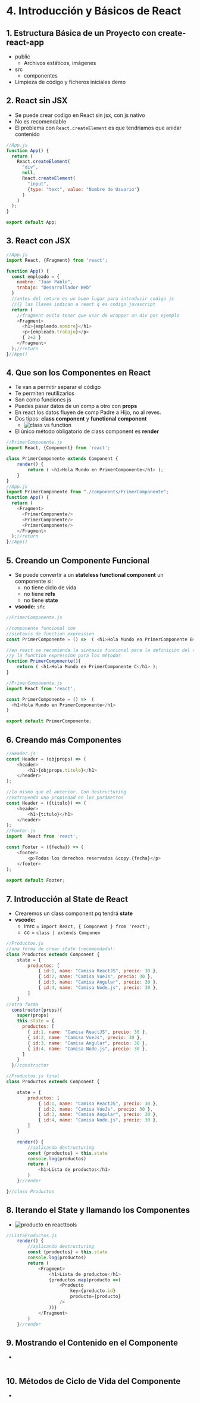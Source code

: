 # 4. Introducción y Básicos de React

## 1. Estructura Básica de un Proyecto con create-react-app
- public
    - Archivos estáticos, imágenes
- src
    - componentes
- Limpieza de código y ficheros iniciales demo

## 2. React sin JSX
- Se puede crear codigo en React sin jsx, con js nativo
- No es recomendable
- El problema con `React.createElement` es que tendriamos que anidar contenido
```js
//App.js
function App() {
  return (
    React.createElement(
      "div",
      null,
      React.createElement(
        "input",
        {type: "text", value: "Nombre de Usuario"}
      )
    )
  );
}

export default App;
```
## 3. React con JSX
```js
//App.js
import React, {Fragment} from 'react';

function App() {
  const empleado = {
    nombre: "Juan Pablo",
    trabajo: "Desarrollador Web"
  }
  //antes del return es un buen lugar para introducir codigo js
  //{} las llaves indican a react q es codigo javascript
  return (
    //fragment evita tener que usar de wrapper un div por ejemplo
    <Fragment>
      <h1>{empleado.nombre}</h1>
      <p>{empleado.trabajo}</p>
      { 2+2 }
    </Fragment>
  );//return
}//App()
```
## 4. Que son los Componentes en React
- Te van a permitir separar el código
- Te permiten reutilizarlos
- Son como funciones js
- Puedes pasar datos de un comp a otro con **props**
- En react los datos fluyen de comp Padre a Hijo, no al reves.
- Dos tipos: **class component** y **functional component**
  - ![class vs function](https://trello-attachments.s3.amazonaws.com/5b014dcaf4507eacfc1b4540/5d7fef6652faf333827e91c3/02a51b9bbf012a1f2244e03d327c9b87/image.png)
- El único método obligatorio de class component es **render**
```js
//PrimerComponente.js
import React, {Component} from 'react';

class PrimerComponente extends Component {
    render() { 
        return ( <h1>Hola Mundo en PrimerComponente</h1> );
    }
}
//App.js
import PrimerComponente from "./components/PrimerComponente";
function App() {
  return (
    <Fragment>
      <PrimerComponente/>
      <PrimerComponente/>
      <PrimerComponente/>
    </Fragment>
  );//return
}//App()
```
## 5. Creando un Componente Funcional
- Se puede convertir a un **stateless functional component** un componente si:
  - no tiene ciclo de vida
  - no tiene **refs**
  - no tiene **state**
- **vscode:** `sfc` 
```js
//PrimerComponente.js

//componente funcional con
//sintaxis de function expression
const PrimerComponente = () =>  ( <h1>Hola Mundo en PrimerComponente B</h1> );

//en react se recomienda la sintaxis funcional para la definición del componente
//y la function expression para los métodos
function PrimerComponente(){
    return ( <h1>Hola Mundo en PrimerComponente C</h1> );
}

//PrimerComponente.js
import React from 'react';

const PrimerComponente = () =>  ( 
  <h1>Hola Mundo en PrimerComponente</h1> 
)

export default PrimerComponente;
```
## 6. Creando más Componentes
```js
//Header.js
const Header = (objprops) => (  
    <header>
        <h1>{objprops.titulo}</h1>
    </header>
);

//lo mismo que el anterior. Con destructuring
//extrayendo una propiedad en los parámetros
const Header = ({titulo}) => (  
	<header>
		<h1>{titulo}</h1>
	</header>
);
//Footer.js
import  React from 'react';

const Footer = ({fecha}) => (  
	<footer>
		<p>Todos los derechos reservados &copy;{fecha}</p>
	</footer>
);
 
export default Footer;
```

## 7. Introducción al State de React
- Crearemos un class component pq tendrá **state**
- **vscode:** 
  - imrc = `import React, { Component } from 'react';`
  - cc = `class | extends Componen`
```js
//Productos.js
//una forma de crear state (recomendada):
class Productos extends Component {
	state = {
		productos: [
			{ id:1, name: "Camisa ReactJS", precio: 30 },	
			{ id:2, name: "Camisa VueJs", precio: 30 },
			{ id:3, name: "Camisa Angular", precio: 30 },
			{ id:4, name: "Camisa Node.js", precio: 30 },
		]
	}
//otra forma 
  constructor(props){
    super(props)
    this.state = {
      productos: [
        { id:1, name: "Camisa ReactJS", precio: 30 },	
        { id:2, name: "Camisa VueJs", precio: 30 },
        { id:3, name: "Camisa Angular", precio: 30 },
        { id:4, name: "Camisa Node.js", precio: 30 },
      ]
    }
  }//constructor

//Productos.js final
class Productos extends Component {

	state = {
		productos: [
			{ id:1, name: "Camisa ReactJS", precio: 30 },	
			{ id:2, name: "Camisa VueJs", precio: 30 },
			{ id:3, name: "Camisa Angular", precio: 30 },
			{ id:4, name: "Camisa Node.js", precio: 30 },
		]
	}

	render() { 
		//aplicando destructuring
		const {productos} = this.state
		console.log(productos)
		return (  
			<h1>Lista de productos</h1>
		)
	}//render

}//class Productos
```
## 8. Iterando el State y llamando los Componentes
- ![producto en reacttools](https://trello-attachments.s3.amazonaws.com/5d7fef6652faf333827e91c3/626x229/4a3309cabf1bfea22f6dde8451370ea6/image.png)
```js
//ListaProductos.js
	render() { 
		//aplicando destructuring
		const {productos} = this.state
		console.log(productos)
		return (  
			<Fragment>
				<h1>Lista de productos</h1>
				{productos.map(producto =>(
					<Producto 
						key={producto.id} 
						producto={producto}
					/>
				))}
			</Fragment>
		)
	}//render
```
## 9. Mostrando el Contenido en el Componente
- 
```js
```
## 10. Métodos de Ciclo de Vida del Componente
- 
```js
```
